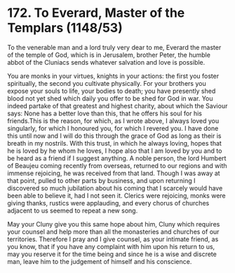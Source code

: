 # 172. To Everard, Master of the Templars \(1148/53\)

To the venerable man and a lord truly very dear to me, Everard the master of the temple of God, which is in Jerusalem, brother Peter, the humble abbot of the Cluniacs sends whatever salvation and love is possible.

You are monks in your virtues, knights in your actions: the first you foster spiritually, the second you cultivate physically. For your brothers you expose your souls to life, your bodies to death; you have presently shed blood not yet shed which daily you offer to be shed for God in war. You indeed partake of that greatest and highest charity, about which the Saviour says: None has a better love than this, that he offers his soul for his friends.This is the reason, for which, as I wrote above, I always loved you singularly, for which I honoured you, for which I revered you. I have done this until now and I will do this through the grace of God as long as their is breath in my nostrils. With this trust, in which he always loving, hopes that he is loved by he whom he loves, I hope also that I am loved by you and to be heard as a friend if I suggest anything. A noble person, the lord Humbert of Beaujeu coming recently from overseas, returned to our regions and with immense rejoicing, he was received from that land. Though I was away at that point, pulled to other parts by business, and upon returning I discovered so much jubilation about his coming that I scarcely would have been able to believe it, had I not seen it. Clerics were rejoicing, monks were giving thanks, rustics were applauding, and every chorus of churches adjacent to us seemed to repeat a new song.

May your Cluny give you this same hope about him, Cluny which requires your counsel and help more than all the monasteries and churches of our territories. Therefore I pray and I give counsel, as your intimate friend, as you know, that if you have any complaint with him upon his return to us, may you reserve it for the time being and since he is a wise and discrete man, leave him to the judgement of himself and his conscience.

